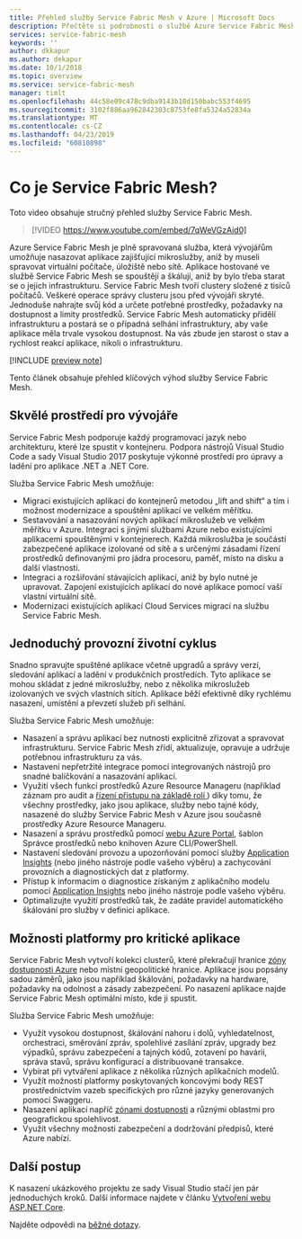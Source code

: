 ```yaml
---
title: Přehled služby Service Fabric Mesh v Azure | Microsoft Docs
description: Přečtěte si podrobnosti o službě Azure Service Fabric Mesh. Pomocí Service Fabric Mesh můžete nasadit a škálovat aplikace bez starostí o zajištění potřebné infrastruktury.
services: service-fabric-mesh
keywords: ''
author: dkkapur
ms.author: dekapur
ms.date: 10/1/2018
ms.topic: overview
ms.service: service-fabric-mesh
manager: timlt
ms.openlocfilehash: 44c58e09c478c9dba9143b10d150babc553f4695
ms.sourcegitcommit: 3102f886aa962842303c8753fe8fa5324a52834a
ms.translationtype: MT
ms.contentlocale: cs-CZ
ms.lasthandoff: 04/23/2019
ms.locfileid: "60810898"
---
```

# <a name="what-is-service-fabric-mesh"></a>Co je Service Fabric Mesh?

Toto video obsahuje stručný přehled služby Service Fabric Mesh.
> [!VIDEO https://www.youtube.com/embed/7qWeVGzAid0]

Azure Service Fabric Mesh je plně spravovaná služba, která vývojářům umožňuje nasazovat aplikace zajišťující mikroslužby, aniž by museli spravovat virtuální počítače, úložiště nebo sítě. Aplikace hostované ve službě Service Fabric Mesh se spouštějí a škálují, aniž by bylo třeba starat se o jejich infrastrukturu.  Service Fabric Mesh tvoří clustery složené z tisíců počítačů.  Veškeré operace správy clusteru jsou před vývojáři skryté. Jednoduše nahrajte svůj kód a určete potřebné prostředky, požadavky na dostupnost a limity prostředků.  Service Fabric Mesh automaticky přidělí infrastrukturu a postará se o případná selhání infrastruktury, aby vaše aplikace měla trvale vysokou dostupnost. Na vás zbude jen starost o stav a rychlost reakcí aplikace, nikoli o infrastrukturu.  

[!INCLUDE [preview note](./includes/include-preview-note.md)]

Tento článek obsahuje přehled klíčových výhod služby Service Fabric Mesh.

## <a name="great-developer-experience"></a>Skvělé prostředí pro vývojáře

Service Fabric Mesh podporuje každý programovací jazyk nebo architekturu, které lze spustit v kontejneru. Podpora nástrojů Visual Studio Code a sady Visual Studio 2017 poskytuje výkonné prostředí pro úpravy a ladění pro aplikace .NET a .NET Core. 

Služba Service Fabric Mesh umožňuje:

- Migraci existujících aplikací do kontejnerů metodou „lift and shift“ a tím i možnost modernizace a spouštění aplikací ve velkém měřítku.
- Sestavování a nasazování nových aplikací mikroslužeb ve velkém měřítku v Azure.  Integraci s jinými službami Azure nebo existujícími aplikacemi spouštěnými v kontejnerech. Každá mikroslužba je součástí zabezpečené aplikace izolované od sítě a s určenými zásadami řízení prostředků definovanými pro jádra procesoru, paměť, místo na disku a další vlastnosti.
- Integraci a rozšiřování stávajících aplikací, aniž by bylo nutné je upravovat. Zapojení existujících aplikací do nové aplikace pomocí vaší vlastní virtuální sítě.  
- Modernizaci existujících aplikací Cloud Services migrací na službu Service Fabric Mesh.  

## <a name="simple-operational-lifecycle"></a>Jednoduchý provozní životní cyklus

Snadno spravujte spuštěné aplikace včetně upgradů a správy verzí, sledování aplikací a ladění v produkčních prostředích. Tyto aplikace se mohou skládat z jedné mikroslužby, nebo z několika mikroslužeb izolovaných ve svých vlastních sítích. Aplikace běží efektivně díky rychlému nasazení, umístění a převzetí služeb při selhání.

Služba Service Fabric Mesh umožňuje:

- Nasazení a správu aplikací bez nutnosti explicitně zřizovat a spravovat infrastrukturu.  Service Fabric Mesh zřídí, aktualizuje, opravuje a udržuje potřebnou infrastrukturu za vás.
- Nastavení nepřetržité integrace pomocí integrovaných nástrojů pro snadné balíčkování a nasazování aplikací.
- Využití všech funkcí prostředků Azure Resource Manageru (například záznam pro audit a [řízení přístupu na základě rolí ](/azure/role-based-access-control/overview)) díky tomu, že všechny prostředky, jako jsou aplikace, služby nebo tajné kódy, nasazené do služby Service Fabric Mesh v Azure jsou současně prostředky Azure Resource Manageru.
- Nasazení a správu prostředků pomocí [webu Azure Portal](https://portal.azure.com), šablon Správce prostředků nebo knihoven Azure CLI/PowerShell.
- Nastavení sledování provozu a upozorňování pomocí služby [Application Insights](/azure/application-insights/) (nebo jiného nástroje podle vašeho výběru) a zachycování provozních a diagnostických dat z platformy.
- Přístup k informacím o diagnostice získaným z aplikačního modelu pomocí [Application Insights](/azure/application-insights/) nebo jiného nástroje podle vašeho výběru.
- Optimalizujte využití prostředků tak, že zadáte pravidel automatického škálování pro služby v definici aplikace.

## <a name="mission-critical-platform-capabilities"></a>Možnosti platformy pro kritické aplikace

Service Fabric Mesh vytvoří kolekci clusterů, které překračují hranice [zóny dostupnosti Azure](/azure/availability-zones/az-overview) nebo místní geopolitické hranice. Aplikace jsou popsány sadou záměrů, jako jsou například škálování, požadavky na hardware, požadavky na odolnost a zásady zabezpečení.  Po nasazení aplikace najde Service Fabric Mesh optimální místo, kde ji spustit.

Služba Service Fabric Mesh umožňuje:

- Využít vysokou dostupnost, škálování nahoru i dolů, vyhledatelnost, orchestraci, směrování zpráv, spolehlivé zasílání zpráv, upgrady bez výpadků, správu zabezpečení a tajných kódů, zotavení po havárii, správa stavů, správu konfigurací a distribuované transakce.
- Vybírat při vytváření aplikace z několika různých aplikačních modelů.
- Využít možností platformy poskytovaných koncovými body REST prostřednictvím vazeb specifických pro různé jazyky generovaných pomocí Swaggeru.
- Nasazení aplikací napříč [zónami dostupnosti](/azure/availability-zones/az-overview) a různými oblastmi pro geografickou spolehlivost.
- Využít všechny možnosti zabezpečení a dodržování předpisů, které Azure nabízí.

## <a name="next-steps"></a>Další postup

K nasazení ukázkového projektu ze sady Visual Studio stačí jen pár jednoduchých kroků. Další informace najdete v článku [Vytvoření webu ASP.NET Core](service-fabric-mesh-quickstart-dotnet-core.md). 

Najděte odpovědi na [běžné dotazy](service-fabric-mesh-faq.md).


<!-- Links -->

[service-fabric-overview]: ../service-fabric/service-fabric-overview.md
